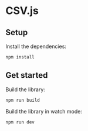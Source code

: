 # CSV.js

## Setup

Install the dependencies:

```bash
npm install
```

## Get started

Build the library:

```bash
npm run build
```

Build the library in watch mode:

```bash
npm run dev
```
